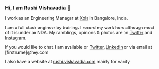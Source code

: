 ### Hi, I am Rushi Vishavadia 👋

I work as an Engineering Manager at [Xola](https://github.com/xola) in Bangalore, India.

I am a full stack engineer by training. I record my work here although most of it is under an NDA. My ramblings, opinions & photos are on [Twitter](https://twitter.com/rushiv) and [Instagram](https://instagram.com/rushi_v).

If you would like to chat, I am available on [Twitter](https://twitter.com/rushiv), [LinkedIn](https://www.linkedin.com/in/rushivishavadia/) or via email at [firstname]@hey.com

I also have a website at [rushi.vishavadia.com](http://rushi.vishavadia.com/) mainly for vanity

